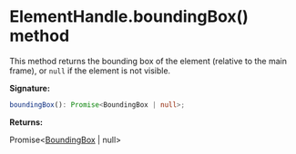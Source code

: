 # ElementHandle.boundingBox() method

This method returns the bounding box of the element (relative to the main frame), or `null` if the element is not visible.

**Signature:**

```typescript
boundingBox(): Promise<BoundingBox | null>;
```

**Returns:**

Promise&lt;[BoundingBox](./puppeteer.boundingbox.md) \| null&gt;
